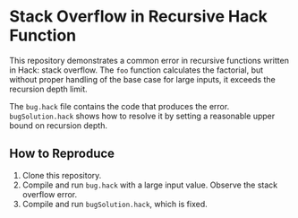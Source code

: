 # Stack Overflow in Recursive Hack Function

This repository demonstrates a common error in recursive functions written in Hack: stack overflow.  The `foo` function calculates the factorial, but without proper handling of the base case for large inputs, it exceeds the recursion depth limit.

The `bug.hack` file contains the code that produces the error.  `bugSolution.hack` shows how to resolve it by setting a reasonable upper bound on recursion depth. 

## How to Reproduce

1. Clone this repository.
2. Compile and run `bug.hack` with a large input value.  Observe the stack overflow error.
3. Compile and run `bugSolution.hack`, which is fixed.